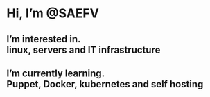 <h1>Hi, I’m @SAEFV </h1>
<h2>
  I’m interested in. <br>
    linux, servers and IT infrastructure
</h2>
<h2>
  I’m currently learning. <br>
  Puppet, Docker, kubernetes and self hosting
</h2>
<!-- - 💞️ I’m looking to collaborate on ...
- 📫 How to reach me ... -->

<!---
SAEFV/SAEFV is a ✨ special ✨ repository because its `README.md` (this file) appears on your GitHub profile.
You can click the Preview link to take a look at your changes.
--->
